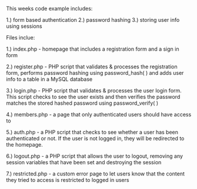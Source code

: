 This weeks code example includes: 

1.) form based authentication 
2.) password hashing 
3.) storing user info using sessions 


Files inclue: 

1.) index.php - homepage that includes a registration form and a sign in form 

2.) register.php - PHP script that validates & processes the registration form, performs password hashing using password_hash( ) and adds user info to a table in a MySQL database 

3.) login.php - PHP script that validates & processes the user login form. This script checks to see the user exists and then verifies the password matches the stored hashed password using password_verify(  ) 

4.) members.php - a page that only authenticated users should have access to 

5.) auth.php -  a PHP script that checks to see whether a user has been authenticated or not. If the user is not logged in, they will be redirected to the homepage. 

6.) logout.php - a PHP script that allows the user to logout, removing any session variables that have been set and destroying the session 

7.) restricted.php - a custom error page to let users know that the content they tried to access is restricted to logged in users 


